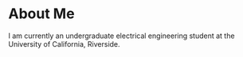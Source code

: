 # About Me
I am currently an undergraduate electrical engineering student at the University of California, Riverside. 
